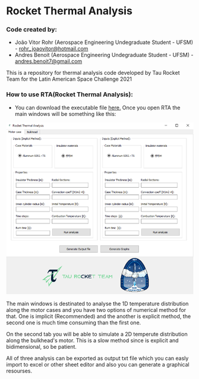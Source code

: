 # Rocket Thermal Analysis
### Code created by:
* João Vitor Rohr (Aerospace Engineering Undegraduate Student - UFSM) - rohr_joaovitor@hotmail.com
* Andres Benoit (Aerospace Engineering Undegraduate Student - UFSM) - andres.benoit7@gmail.com

This is a repository for thermal analysis code developed by Tau Rocket Team for the Latin American Space Challenge 2021

### How to use RTA(Rocket Thermal Analysis):
* You can download the executable file [here.](https://drive.google.com/file/d/1qHwhARq-330akTIG7l6z-7JiFtZTnFGc/view?usp=sharing)
Once you open RTA the main windows will be something like this:

![alt text](https://github.com/Andres2704/rocketthermalanalysis/blob/master/images/Capturar.PNG)

The main windows is destinated to analyse the 1D temperature distribution along the motor cases and you have two options of numerical method for that. One is implicit (Recommended) and the another is explicit method, the second one is much time consuming than the first one. 

On the second tab you will be able to simulate a 2D temperute distribution along the bulkhead's motor. This is a slow method since is explicit and bidimensional, so be patient.

All of three analysis can be exported as output txt file which you can easly import to excel or other sheet editor and also you can generate a graphical resourses.

